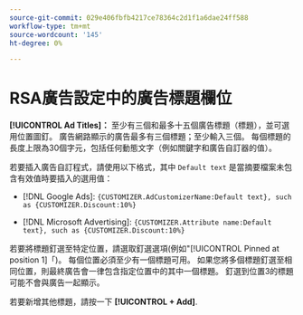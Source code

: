 ```yaml
---
source-git-commit: 029e406fbfb4217ce78364c2d1f1a6dae24ff588
workflow-type: tm+mt
source-wordcount: '145'
ht-degree: 0%

---
```

# RSA廣告設定中的廣告標題欄位

**[!UICONTROL Ad Titles]：** 至少有三個和最多十五個廣告標題（標題），並可選用位置圖釘。 廣告網路顯示的廣告最多有三個標題；至少輸入三個。 每個標題的長度上限為30個字元，包括任何動態文字（例如關鍵字和廣告自訂器的值）。

若要插入廣告自訂程式，請使用以下格式，其中 `Default text` 是當摘要檔案未包含有效值時要插入的選用值：

* [!DNL Google Ads]: `{CUSTOMIZER.AdCustomizerName:Default text}, such as {CUSTOMIZER.Discount:10%}`

* [!DNL Microsoft Advertising]: `{CUSTOMIZER.Attribute name:Default text}, such as {CUSTOMIZER.Discount:10%}`

若要將標題釘選至特定位置，請選取釘選選項(例如&quot;[!UICONTROL Pinned at position 1]「)。 每個位置必須至少有一個標題可用。 如果您將多個標題釘選至相同位置，則最終廣告會一律包含指定位置中的其中一個標題。 釘選到位置3的標題可能不會與廣告一起顯示。

若要新增其他標題，請按一下 **[!UICONTROL + Add]**.
